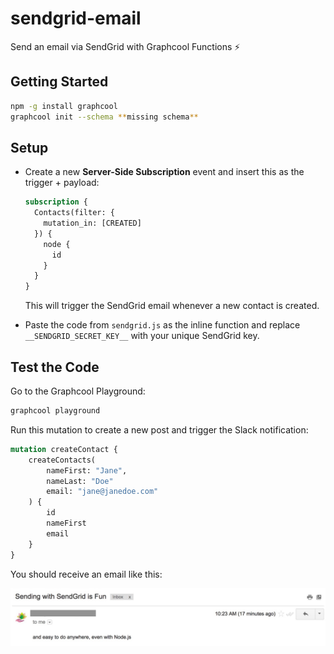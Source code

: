 # sendgrid-email

Send an email via SendGrid with Graphcool Functions ⚡️

## Getting Started

```sh
npm -g install graphcool
graphcool init --schema **missing schema**
```

## Setup

* Create a new **Server-Side Subscription** event and insert this as the trigger + payload:

  ```graphql
  subscription {
    Contacts(filter: {
      mutation_in: [CREATED]
    }) {
      node {
        id
      }
    }
  }
  ```

  This will trigger the SendGrid email whenever a new contact is created.

* Paste the code from `sendgrid.js` as the inline function and replace `__SENDGRID_SECRET_KEY__` with your unique SendGrid key.

## Test the Code

Go to the Graphcool Playground:

```sh
graphcool playground
```

Run this mutation to create a new post and trigger the Slack notification:

```graphql
mutation createContact {
	createContacts(
		nameFirst: "Jane",
		nameLast: "Doe"
		email: "jane@janedoe.com"
	) {
		id
		nameFirst
		email
	}
}
```

You should receive an email like this:

![](./email.jpg)

